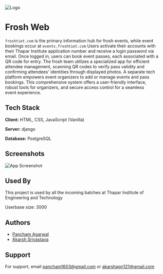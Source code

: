 
![Logo](https://i.imgur.com/V0YCIPk.png)


# Frosh Web

`froshtiet.com` is the primary information hub for frosh events, while event bookings occur at `events.froshtiet.com` Users activate their accounts with their Thapar Institute application number and receive a login password via email. Once logged in, users can book event passes, each associated with a QR code for entry. The frosh team utilizes a specialized app for efficient attendee management, scanning QR codes to verify pass validity and confirming attendees' identities through displayed photos. A separate tech platform empowers event organizers to add or manage events and pass bookings. This comprehensive system offers a user-friendly interface, robust tools for organizers, and secure access control for a seamless event experience.


## Tech Stack

**Client:** HTML, CSS, JavaScript (Vanilla)

**Server:** django

**Database:** PostgreSQL


## Screenshots

![App Screenshot](https://i.imgur.com/5sVJ30q.png)


## Used By

This project is used by all the incoming batches at Thapar Institute of Engineering and Technology

Userbase size: 3000



## Authors

- [Pancham Agarwal](https://www.github.com/pancham1603)
- [Akarsh Srivastava](https://www.github.com/akarsh911)


## Support

For support, email pancham1603@gmail.com or akarshagri121@gmail.com 

